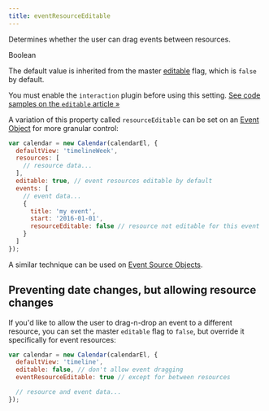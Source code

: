 ```yaml
---
title: eventResourceEditable
---
```


Determines whether the user can drag events between resources.

<div class='spec' markdown='1'>
Boolean
</div>

The default value is inherited from the master [editable](editable) flag, which is `false` by default.

You must enable the `interaction` plugin before using this setting. [See code samples on the `editable` article &raquo;](editable)

A variation of this property called `resourceEditable` can be set on an [Event Object](event-object) for more granular control:

```js
var calendar = new Calendar(calendarEl, {
  defaultView: 'timelineWeek',
  resources: [
    // resource data...
  ],
  editable: true, // event resources editable by default
  events: [
    // event data...
    {
      title: 'my event',
      start: '2016-01-01',
      resourceEditable: false // resource not editable for this event
    }
  ]
});
```

A similar technique can be used on [Event Source Objects](event-source-object).


## Preventing date changes, but allowing resource changes

If you'd like to allow the user to drag-n-drop an event to a different resource, you can set the master `editable` flag to `false`, but override it specifically for event resources:

```js
var calendar = new Calendar(calendarEl, {
  defaultView: 'timeline',
  editable: false, // don't allow event dragging
  eventResourceEditable: true // except for between resources

  // resource and event data...
});
```
